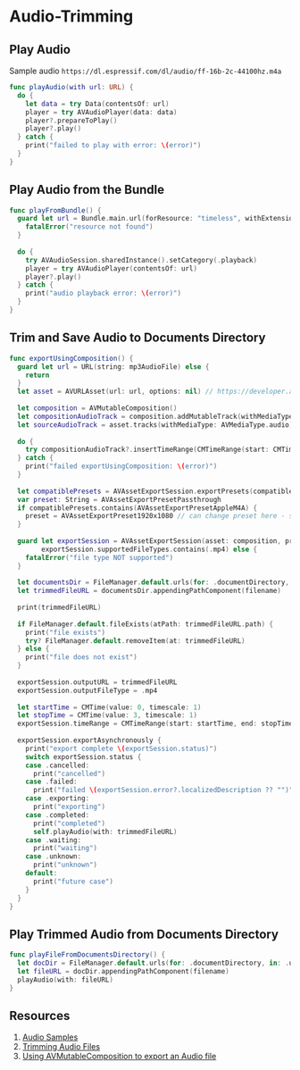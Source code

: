 # Audio-Trimming

## Play Audio 

Sample audio `https://dl.espressif.com/dl/audio/ff-16b-2c-44100hz.m4a`

```swift
func playAudio(with url: URL) {
  do {
    let data = try Data(contentsOf: url)
    player = try AVAudioPlayer(data: data)
    player?.prepareToPlay()
    player?.play()
  } catch {
    print("failed to play with error: \(error)")
  }
}
```

## Play Audio from the Bundle

```swift 
func playFromBundle() {
  guard let url = Bundle.main.url(forResource: "timeless", withExtension: ".mp3") else {
    fatalError("resource not found")
  }
  
  do {
    try AVAudioSession.sharedInstance().setCategory(.playback)
    player = try AVAudioPlayer(contentsOf: url)
    player?.play()
  } catch {
    print("audio playback error: \(error)")
  }
}
```

## Trim and Save Audio to Documents Directory

```swift 
func exportUsingComposition() {
  guard let url = URL(string: mp3AudioFile) else {
    return
  }
  let asset = AVURLAsset(url: url, options: nil) // https://developer.apple.com/documentation/avfoundation/avurlasset
  
  let composition = AVMutableComposition()
  let compositionAudioTrack = composition.addMutableTrack(withMediaType: .audio, preferredTrackID: CMPersistentTrackID(kCMPersistentTrackID_Invalid))
  let sourceAudioTrack = asset.tracks(withMediaType: AVMediaType.audio).first!
  
  do {
    try compositionAudioTrack?.insertTimeRange(CMTimeRange(start: CMTime.zero, duration: asset.duration), of: sourceAudioTrack, at: CMTime.zero)
  } catch {
    print("failed exportUsingComposition: \(error)")
  }
  
  let compatiblePresets = AVAssetExportSession.exportPresets(compatibleWith: composition)
  var preset: String = AVAssetExportPresetPassthrough
  if compatiblePresets.contains(AVAssetExportPresetAppleM4A) {
    preset = AVAssetExportPreset1920x1080 // can change preset here - see doc for more presets
  }
  
  guard let exportSession = AVAssetExportSession(asset: composition, presetName: preset),
        exportSession.supportedFileTypes.contains(.mp4) else {
    fatalError("file type NOT supported")
  }
  
  let documentsDir = FileManager.default.urls(for: .documentDirectory, in: .userDomainMask)[0]
  let trimmedFileURL = documentsDir.appendingPathComponent(filename)
  
  print(trimmedFileURL)
  
  if FileManager.default.fileExists(atPath: trimmedFileURL.path) {
    print("file exists")
    try? FileManager.default.removeItem(at: trimmedFileURL)
  } else {
    print("file does not exist")
  }
  
  exportSession.outputURL = trimmedFileURL
  exportSession.outputFileType = .mp4
  
  let startTime = CMTime(value: 0, timescale: 1)
  let stopTime = CMTime(value: 3, timescale: 1)
  exportSession.timeRange = CMTimeRange(start: startTime, end: stopTime)
  
  exportSession.exportAsynchronously {
    print("export complete \(exportSession.status)")
    switch exportSession.status {
    case .cancelled:
      print("cancelled")
    case .failed:
      print("failed \(exportSession.error?.localizedDescription ?? "")")
    case .exporting:
      print("exporting")
    case .completed:
      print("completed")
      self.playAudio(with: trimmedFileURL)
    case .waiting:
      print("waiting")
    case .unknown:
      print("unknown")
    default:
      print("future case")
    }
  }
}
```

## Play Trimmed Audio from Documents Directory 

```swift 
func playFileFromDocumentsDirectory() {
  let docDir = FileManager.default.urls(for: .documentDirectory, in: .userDomainMask)[0]
  let fileURL = docDir.appendingPathComponent(filename)
  playAudio(with: fileURL)
}
```


## Resources 

1. [Audio Samples](https://docs.espressif.com/projects/esp-adf/en/latest/design-guide/audio-samples.html)
2. [Trimming Audio Files](http://www.rockhoppertech.com/blog/ios-trimming-audio-files/) 
3. [Using AVMutableComposition to export an Audio file](https://www.nuomiphp.com/eplan/en/11860.html)
